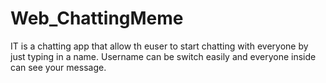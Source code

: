 # Web_ChattingMeme

IT is a chatting app that allow th euser to start chatting with everyone by just typing in a name. Username can be switch easily and everyone inside can see your message. 
